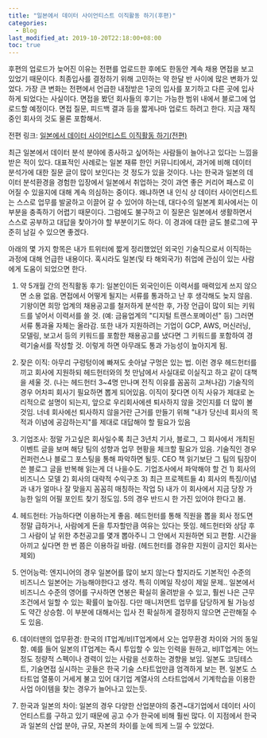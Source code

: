 ```yaml
---
title: "일본에서 데이터 사이언티스트 이직활동 하기(후편)"
categories: 
  - Blog
last_modified_at: 2019-10-20T22:18:00+08:00
toc: true
---
```


후편의 업로드가 늦어진 이유는 전편를 업로드한 후에도 한동안 계속 채용 면접을 보고 있었기 때문이다. 최종입사를 결정하기 위해 고민하는 약 한달 반 사이에 많은 변화가 있었다. 가장 큰 변화는 전편에서 언급한 내정받은 1곳의 입사를 포기하고 다른 곳에 입사하게 되었다는 사실이다. 면접을 봤던 회사들의 후기는 가능한 범위 내에서 블로그에 업로드할 예정이다. 면접 질문, 피드백 결과 등을 짧게나마 업로드 하려고 한다. 지금 재직중인 회사의 것도 물론 포함해서. 


전편 링크: [일본에서 데이터 사이언티스트 이직활동 하기(전편)](https://aliceleeme.github.io/blog/job-hunting-in-jpn/)


최근 일본에서 데이터 분석 분야에 종사하고 싶어하는 사람들이 늘어나고 있다는 느낌을 받은 적이 있다. 대표적인 사례로는 일본 재류 한인 커뮤니티에서, 과거에 비해 데이터 분석가에 대한 질문 글이 많이 보인다는 것 정도가 있을 것이다. 나는 한국과 일본의 데이터 분석환경을 경험한 입장에서 일본에서 취업하는 것이 과연 좋은 커리어 패스로 이어질 수 있을지에 대해 계속 의심하는 중이다. 왜냐하면 내 인식 상 데이터 사이언티스트는 스스로 업무를 발굴하고 이끌어 갈 수 있어야 하는데, 대다수의 일본계 회사에서는 이 부분을 충족하기 어렵기 때문이다. 그럼에도 불구하고 이 질문은 일본에서 생활하면서 스스로 공부하고 대답을 찾아가야 할 부분이기도 하다. 이 경과에 대한 글도 블로그에 꾸준히 남길 수 있으면 좋겠다.


아래의 몇 가지 항목은 내가 트위터에 짧게 정리했었던 외국인 기술직으로서 이직하는 과정에 대해 언급한 내용이다. 혹시라도 일본(및 타 해외국가) 취업에 관심이 있는 사람에게 도움이 되었으면 한다.


  1. 약 5개월 간의 전직활동 후기: 일본인이든 외국인이든 이력서를 매력있게 쓰지 않으면 소용 없음. 면접에서 어떻게 될지는 서류를 통과하고 난 후 생각해도 늦지 않음. 기왕이면 희망 업계의 채용공고를 철저하게 분석한 후, 가장 언급이 많이 되는 키워드를 넣어서 이력서를 쓸 것. (예: 금융업계의 "디지털 트랜스포메이션" 등) 그러면 서류 통과율 자체는 올라감. 또한 내가 지원하려는 기업이 GCP, AWS, 머신러닝, 모델링, 보고서 등의 키워드를 포함한 채용공고를 냈다면 그 키워드를 포함하여 경력기술서를 작성할 것. 이렇게 하면 아무래도 통과 가능성이 높아지게 됨.


  2. 잦은 이직: 아무리 구렁텅이에 빠져도 솟아날 구멍은 있는 법. 이런 경우 헤드헌터를 끼고 회사에 지원하되 헤드헌터와의 첫 만남에서 사실대로 이실직고 하고 같이 대책을 세울 것. (나는 헤드헌터 3~4명 만나며 전직 이유를 꼼꼼히 고쳐나감) 기술직의 경우 어차피 회사기 필요하면 뽑게 되어있음. 이직이 잦다면 이직 사유가 제대로 논리적으로 설명이 되는지, 앞으로 우리회사에센 퇴사하지 않을 것인지를 더 많이 볼 것임. 너네 회사에선 퇴사하지 않을거란 근거를 만들기 위해 "내가 당신네 회사의 목적과 이념에 공감하는지"를 제대로 대답해야 할 필요가 있음


  3. 기업조사: 정말 가고싶은 회사일수록 최근 3년치 기사, 블로그, 그 회사에서 개최된 이벤트 글을 보며 해당 팀의 성향과 업무 현황을 체크할 필요가 있음. 기술직인 경우 컨퍼런스나 블로그 포스팅을 통해 파악하면 될듯. CEO 책 읽기보단 그 팀의 팀장이 쓴 블로그 글을 반복해 읽는게 더 나을수도. 기업조사에서 파악해야 할 건 1) 회사의 비즈니스 모델 2) 회사의 대략적 수익구조 3) 최근 프로젝트들 4) 회사의 특징/이념과 내가 얼마나 잘 맞을지 꼼꼼히 매칭하는 작업 5) 내가 이 회사에서 지금 당장 가능한 일의 어필 포인트 찾기 정도임. 5의 경우 반드시 한 가진 있어야 한다고 봄.


  4. 헤드헌터: 가능하다면 이용하는게 좋음. 헤드헌터를 통해 직원을 뽑을 회사 정도면 정말 급하거나, 사람에게 돈을 투자할만큼 여유는 있다는 뜻임. 헤드헌터와 상담 후 그 사람이 날 위한 추천공고를 몇개 뽑아주니 그 안에서 지원하면 되고 편함. 시간을 아끼고 싶다면 한 번 쯤은 이용하길 바람. (헤드헌터를 경유한 지원이 금지인 회사는 제외) 


  5. 언어능력: 엔지니어의 경우 일본어를 많이 보지 않는다 할지라도 기본적인 수준의 비즈니스 일본어는 가능해야한다고 생각. 특히 이메일 작성이 제일 문제.. 일본에서 비즈니스 수준의 영어를 구사하면 연봉은 확실히 올려받을 수 있고, 훨씬 나은 근무 조건에서 일할 수 있는 확률이 높아짐. 다만 매니저먼트 업무를 담당하게 될 가능성도 약간 상승함. 이 부분에 대해서는 입사 전 확실하게 결정하지 않으면 곤란해질 수도 있음. 


  6. 데이터맨의 업무환경: 한국의 IT업계/비IT업계에서 오는 업무환경 차이와 거의 동일함. 예를 들어 일본의 IT업계는 즉시 투입할 수 있는 인력을 원하고, 비IT업계는 어느정도 정량적 스펙이나 경력이 있는 사람을 선호하는 경향을 보임. 일본도 코딩테스트, 기술면접 실시하는 곳들은 한국 기술 스타트업만큼 엄격하게 보는 편. 일본도 스타트업 열풍이 거세게 불고 있어 대기업 계열사의 스타트업에서 기계학습을 이용한 사업 아이템을 찾는 경우가 늘어나고 있는듯. 


  7. 한국과 일본의 차이: 일본의 경우 다양한 산업분야의 중견~대기업에서 데이터 사이언티스트를 구하고 있기 때문에 공고 수가 한국에 비해 훨씬 많다. 이 지점에서 한국과 일본의 산업 분야, 규모, 자본의 차이를 눈에 띄게 느낄 수 있었다.

